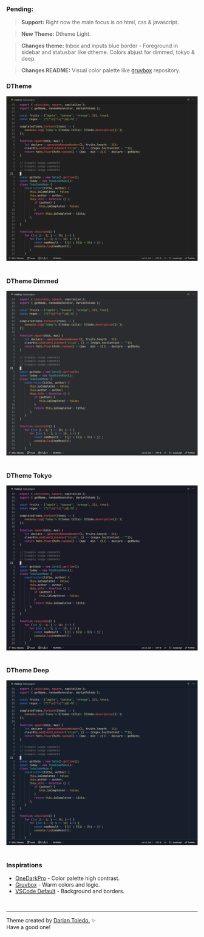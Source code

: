 ### Pending:

> **Support:** Right now the main focus is on html, css & javascript.

> **New Theme:** Dtheme Light.

> **Changes theme:** Inbox and inputs blue border - Foreground in sidebar and statusbar like dtheme. Colors abjust for dimmed, tokyo & deep.

> **Changes README:** Visual color palette like [gruvbox](https://github.com/morhetz/gruvbox/tree/master) repository.

### DTheme

![DTheme](images/dtheme.png)
&nbsp;

### DTheme Dimmed

![DTheme Dimmed](images/dtheme-dimmed.png)
&nbsp;

### DTheme Tokyo

![DTheme Tokyo](images/dtheme-tokyo.png)
&nbsp;

### DTheme Deep

![DTheme Deep](images/dtheme-deep.png)
&nbsp;

### Inspirations

-  [OneDarkPro](https://github.com/Binaryify/OneDark-Pro) - Color palette high contrast.
-  [Gruvbox](https://github.com/sainnhe/gruvbox-material-vscode) - Warm colors and logic.
-  [VSCode Default]() - Background and borders.

&nbsp;

---

Theme created by <a href="https://github.com/darianmorat">Darian Toledo.</a> ✨ <br />
Have a good one!
